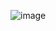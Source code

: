 ![image](https://user-images.githubusercontent.com/104501394/235487909-6441224c-7b5f-4c85-8ea6-714a1bdc2e1d.png)
